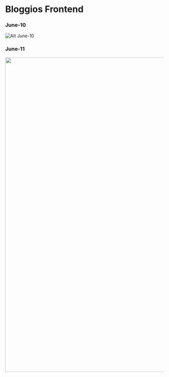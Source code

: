 # Bloggios Frontend

### June-10
![Alt June-10](https://github.com/beingrohit-exe/Bloggios-Learning-Platform-Frontend-React/blob/main/GithubImages/June-10.png)

### June-11
<div align="center">
<img src="https://github.com/beingrohit-exe/Bloggios-Learning-Platform-Frontend-React/blob/main/GithubImages/June-11(1).png" width="1000" />
</div>
